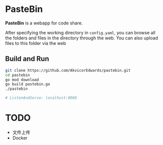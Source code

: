 # PasteBin

**PasteBin** is a webapp for code share.

After specifying the working directory in `config.yaml`, you can browse all the folders and files in the directory through the web. You can also upload files to this folder via the web

## Build and Run

```bash
git clone https://github.com/AkvicorEdwards/pastebin.git
cd pastebin
go mod download
go build pastebin.go
./pastebin

# ListenAndServe: localhost:8080
```

# TODO

- 文件上传
- Docker 

